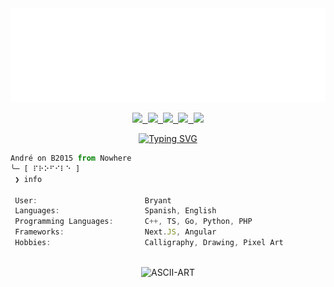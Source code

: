 <div align="center">
	<img src="./src/ascii.svg" width="800" height="150" alt="ASCII-ART">
</div>

<p align="center">
	<samp>
		<a href="https://twitter.com/AB10110F"><img height="25" src="https://img.shields.io/badge/twitter-221f29?style=for-the-badge&logo=twitter&logoColor=white"</a>
		<a href="https://www.reddit.com/user/AB10110F"><img height="25" src="https://img.shields.io/badge/reddit-221f29?style=for-the-badge&logo=reddit&logoColor=white"</a>
		<a href="https://codepen.io/AB10110F"><img height="25" src="https://img.shields.io/badge/codepen-221f29?style=for-the-badge&logo=codepen&logoColor=white"</a>
		<a href="mailto:bryant.0@outlook.com"><img height="25" src="https://img.shields.io/badge/EMAIL-221f29?style=for-the-badge&logo=gmail&logoColor=white"</a>
		<a href="https://www.pixilart.com/ab10110f/gallery"><img height="25" src="https://img.shields.io/badge/pixilart-221f29?style=for-the-badge&logo=square&logoColor=white"</a>
	</samp>
</p>

<div align="center">
	<a href="https://git.io/typing-svg"><img src="https://readme-typing-svg.herokuapp.com?font=Space+Mono&pause=1000&color=ffffff&center=false&vCenter=true&width=280&lines=%E2%9D%AF+Hi+my+name+is+Bryant;%E2%9D%AF+Hope+we+get+along" alt="Typing SVG" /></a>
</div>

```ts
André on B2015 from Nowhere
╰─ [ ⠏⠗⠕⠋⠊⠇⠑ ]
 ❯ info

 User:                        Bryant
 Languages:                   Spanish, English
 Programming Languages:       C++, TS, Go, Python, PHP
 Frameworks:                  Next.JS, Angular
 Hobbies:                     Calligraphy, Drawing, Pixel Art
 
```

<div align="center">
		<img src="./src/segmentation.gif" width="200" height="200" alt="ASCII-ART">
</div>